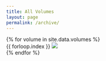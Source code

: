 ```yaml
---
title: All Volumes
layout: page
permalink: /archive/
---
```


<div class="volume-list grid-x">
    {% for volume in site.data.volumes %}
    <div class="volume">
        <span class="volume-number">{{ forloop.index }}</span>
        <img src="http://placehold.it/175x225?text=PREVIEW">
    </div>
    {% endfor %}
</div>